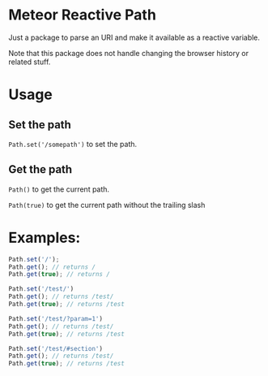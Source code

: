 Meteor Reactive Path
================

Just a package to parse an URI and make it available as a reactive variable.

Note that this package does not handle changing the browser history or related stuff.

# Usage

## Set the path

`Path.set('/somepath')` to set the path.

## Get the path

`Path()` to get the current path.

`Path(true)` to get the current path without the trailing slash

# Examples:

```javascript
Path.set('/');
Path.get(); // returns /
Path.get(true); // returns /

Path.set('/test/')
Path.get(); // returns /test/
Path.get(true); // returns /test

Path.set('/test/?param=1')
Path.get(); // returns /test/
Path.get(true); // returns /test

Path.set('/test/#section')
Path.get(); // returns /test/
Path.get(true); // returns /test
```

